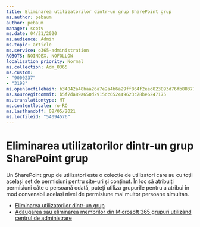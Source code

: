 ```yaml
---
title: Eliminarea utilizatorilor dintr-un grup SharePoint grup
ms.author: pebaum
author: pebaum
manager: scotv
ms.date: 04/21/2020
ms.audience: Admin
ms.topic: article
ms.service: o365-administration
ROBOTS: NOINDEX, NOFOLLOW
localization_priority: Normal
ms.collection: Adm_O365
ms.custom:
- "9000237"
- "3198"
ms.openlocfilehash: b34042a48baa26a7e2a4b6a29ff864f2eed823893d76fb8837704769b0ce5166
ms.sourcegitcommit: b5f7da89a650d2915dc652449623c78be6247175
ms.translationtype: MT
ms.contentlocale: ro-RO
ms.lasthandoff: 08/05/2021
ms.locfileid: "54094576"
---
```

# <a name="remove-users-from-a-sharepoint-group"></a>Eliminarea utilizatorilor dintr-un grup SharePoint grup

Un SharePoint grup de utilizatori este o colecție de utilizatori care au cu toții același set de permisiuni pentru site-uri și conținut. În loc să atribuiți permisiuni câte o persoană odată, puteți utiliza grupurile pentru a atribui în mod convenabil același nivel de permisiune mai multor persoane simultan.

- [Eliminarea utilizatorilor dintr-un grup](https://docs.microsoft.com/sharepoint/customize-sharepoint-site-permissions#remove-users-from-a-group)
- [Adăugarea sau eliminarea membrilor din Microsoft 365 grupuri utilizând centrul de administrare](https://docs.microsoft.com/microsoft-365/admin/create-groups/add-or-remove-members-from-groups)
